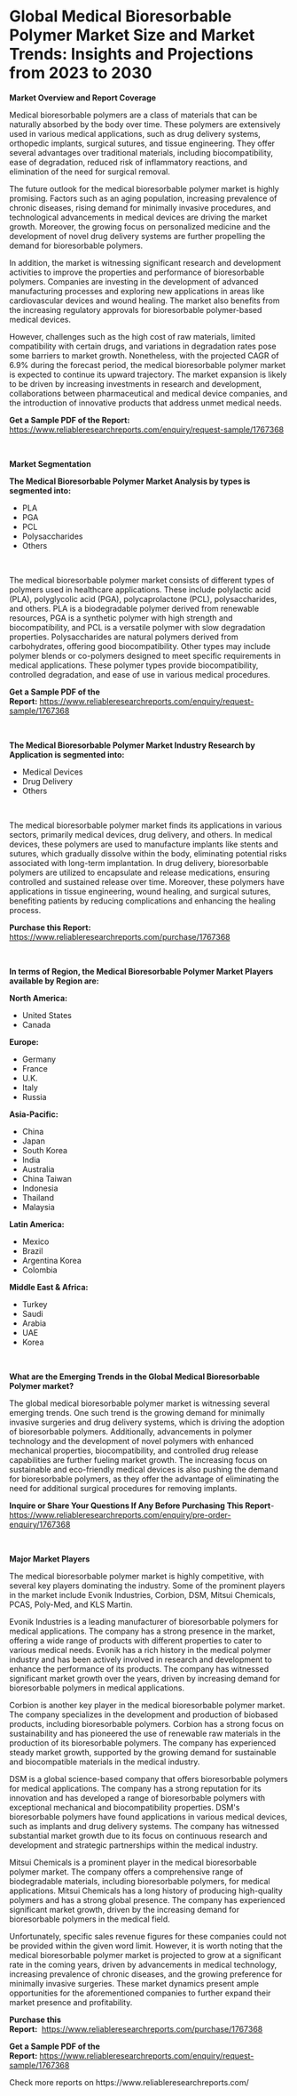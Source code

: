 <p><h1>Global Medical Bioresorbable Polymer Market Size and Market Trends: Insights and Projections from 2023 to 2030</h1></p><p><strong>Market Overview and Report Coverage</strong></p>
<p><p>Medical bioresorbable polymers are a class of materials that can be naturally absorbed by the body over time. These polymers are extensively used in various medical applications, such as drug delivery systems, orthopedic implants, surgical sutures, and tissue engineering. They offer several advantages over traditional materials, including biocompatibility, ease of degradation, reduced risk of inflammatory reactions, and elimination of the need for surgical removal.</p><p>The future outlook for the medical bioresorbable polymer market is highly promising. Factors such as an aging population, increasing prevalence of chronic diseases, rising demand for minimally invasive procedures, and technological advancements in medical devices are driving the market growth. Moreover, the growing focus on personalized medicine and the development of novel drug delivery systems are further propelling the demand for bioresorbable polymers.</p><p>In addition, the market is witnessing significant research and development activities to improve the properties and performance of bioresorbable polymers. Companies are investing in the development of advanced manufacturing processes and exploring new applications in areas like cardiovascular devices and wound healing. The market also benefits from the increasing regulatory approvals for bioresorbable polymer-based medical devices.</p><p>However, challenges such as the high cost of raw materials, limited compatibility with certain drugs, and variations in degradation rates pose some barriers to market growth. Nonetheless, with the projected CAGR of 6.9% during the forecast period, the medical bioresorbable polymer market is expected to continue its upward trajectory. The market expansion is likely to be driven by increasing investments in research and development, collaborations between pharmaceutical and medical device companies, and the introduction of innovative products that address unmet medical needs.</p></p>
<p><strong>Get a Sample PDF of the Report:</strong> <a href="https://www.reliableresearchreports.com/enquiry/request-sample/1767368">https://www.reliableresearchreports.com/enquiry/request-sample/1767368</a></p>
<p>&nbsp;</p>
<p><strong>Market Segmentation</strong></p>
<p><strong>The Medical Bioresorbable Polymer Market Analysis by types is segmented into:</strong></p>
<p><ul><li>PLA</li><li>PGA</li><li>PCL</li><li>Polysaccharides</li><li>Others</li></ul></p>
<p>&nbsp;</p>
<p><p>The medical bioresorbable polymer market consists of different types of polymers used in healthcare applications. These include polylactic acid (PLA), polyglycolic acid (PGA), polycaprolactone (PCL), polysaccharides, and others. PLA is a biodegradable polymer derived from renewable resources, PGA is a synthetic polymer with high strength and biocompatibility, and PCL is a versatile polymer with slow degradation properties. Polysaccharides are natural polymers derived from carbohydrates, offering good biocompatibility. Other types may include polymer blends or co-polymers designed to meet specific requirements in medical applications. These polymer types provide biocompatibility, controlled degradation, and ease of use in various medical procedures.</p></p>
<p><strong>Get a Sample PDF of the Report:</strong>&nbsp;<a href="https://www.reliableresearchreports.com/enquiry/request-sample/1767368">https://www.reliableresearchreports.com/enquiry/request-sample/1767368</a></p>
<p>&nbsp;</p>
<p><strong>The Medical Bioresorbable Polymer Market Industry Research by Application is segmented into:</strong></p>
<p><ul><li>Medical Devices</li><li>Drug Delivery</li><li>Others</li></ul></p>
<p>&nbsp;</p>
<p><p>The medical bioresorbable polymer market finds its applications in various sectors, primarily medical devices, drug delivery, and others. In medical devices, these polymers are used to manufacture implants like stents and sutures, which gradually dissolve within the body, eliminating potential risks associated with long-term implantation. In drug delivery, bioresorbable polymers are utilized to encapsulate and release medications, ensuring controlled and sustained release over time. Moreover, these polymers have applications in tissue engineering, wound healing, and surgical sutures, benefiting patients by reducing complications and enhancing the healing process.</p></p>
<p><strong>Purchase this Report:</strong>&nbsp; <a href="https://www.reliableresearchreports.com/purchase/1767368">https://www.reliableresearchreports.com/purchase/1767368</a></p>
<p>&nbsp;</p>
<p><strong>In terms of Region, the Medical Bioresorbable Polymer Market Players available by Region are:</strong></p>
<p>
    <p> <strong> North America: </strong>
        <ul>
            <li>United States</li>
            <li>Canada</li>
        </ul>
        </p> 
    <p> <strong> Europe: </strong>
        <ul>
            <li>Germany</li>
            <li>France</li>
            <li>U.K.</li>
            <li>Italy</li>
            <li>Russia</li>
        </ul>
        </p> 
    <p> <strong> Asia-Pacific: </strong>
        <ul>
            <li>China</li>
            <li>Japan</li>
            <li>South Korea</li>
            <li>India</li>
            <li>Australia</li>
            <li>China Taiwan</li>
            <li>Indonesia</li>
            <li>Thailand</li>
            <li>Malaysia</li>
        </ul>
        </p> 
    <p> <strong> Latin America: </strong>
        <ul>
            <li>Mexico</li>
            <li>Brazil</li>
            <li>Argentina Korea</li>
            <li>Colombia</li>
        </ul>
        </p> 
    <p> <strong> Middle East & Africa: </strong>
        <ul>
            <li>Turkey</li>
            <li>Saudi</li>
            <li>Arabia</li>
            <li>UAE</li>
            <li>Korea</li>
        </ul>
    </p>
    </p>
<p>&nbsp;</p>
<p><strong>What are the Emerging Trends in the Global Medical Bioresorbable Polymer market?</strong></p>
<p><p>The global medical bioresorbable polymer market is witnessing several emerging trends. One such trend is the growing demand for minimally invasive surgeries and drug delivery systems, which is driving the adoption of bioresorbable polymers. Additionally, advancements in polymer technology and the development of novel polymers with enhanced mechanical properties, biocompatibility, and controlled drug release capabilities are further fueling market growth. The increasing focus on sustainable and eco-friendly medical devices is also pushing the demand for bioresorbable polymers, as they offer the advantage of eliminating the need for additional surgical procedures for removing implants.</p></p>
<p><strong>Inquire or Share Your Questions If Any Before Purchasing This Report</strong>- <a href="https://www.reliableresearchreports.com/enquiry/pre-order-enquiry/1767368">https://www.reliableresearchreports.com/enquiry/pre-order-enquiry/1767368</a></p>
<p>&nbsp;</p>
<p><strong>Major Market Players</strong></p>
<p><p>The medical bioresorbable polymer market is highly competitive, with several key players dominating the industry. Some of the prominent players in the market include Evonik Industries, Corbion, DSM, Mitsui Chemicals, PCAS, Poly-Med, and KLS Martin.</p><p>Evonik Industries is a leading manufacturer of bioresorbable polymers for medical applications. The company has a strong presence in the market, offering a wide range of products with different properties to cater to various medical needs. Evonik has a rich history in the medical polymer industry and has been actively involved in research and development to enhance the performance of its products. The company has witnessed significant market growth over the years, driven by increasing demand for bioresorbable polymers in medical applications.</p><p>Corbion is another key player in the medical bioresorbable polymer market. The company specializes in the development and production of biobased products, including bioresorbable polymers. Corbion has a strong focus on sustainability and has pioneered the use of renewable raw materials in the production of its bioresorbable polymers. The company has experienced steady market growth, supported by the growing demand for sustainable and biocompatible materials in the medical industry.</p><p>DSM is a global science-based company that offers bioresorbable polymers for medical applications. The company has a strong reputation for its innovation and has developed a range of bioresorbable polymers with exceptional mechanical and biocompatibility properties. DSM's bioresorbable polymers have found applications in various medical devices, such as implants and drug delivery systems. The company has witnessed substantial market growth due to its focus on continuous research and development and strategic partnerships within the medical industry.</p><p>Mitsui Chemicals is a prominent player in the medical bioresorbable polymer market. The company offers a comprehensive range of biodegradable materials, including bioresorbable polymers, for medical applications. Mitsui Chemicals has a long history of producing high-quality polymers and has a strong global presence. The company has experienced significant market growth, driven by the increasing demand for bioresorbable polymers in the medical field.</p><p>Unfortunately, specific sales revenue figures for these companies could not be provided within the given word limit. However, it is worth noting that the medical bioresorbable polymer market is projected to grow at a significant rate in the coming years, driven by advancements in medical technology, increasing prevalence of chronic diseases, and the growing preference for minimally invasive surgeries. These market dynamics present ample opportunities for the aforementioned companies to further expand their market presence and profitability.</p></p>
<p><strong>Purchase this Report:</strong>&nbsp;&nbsp;<a href="https://www.reliableresearchreports.com/purchase/1767368">https://www.reliableresearchreports.com/purchase/1767368</a></p>
<p></p>
<p><strong>Get a Sample PDF of the Report:</strong>&nbsp;<a href="https://www.reliableresearchreports.com/enquiry/request-sample/1767368">https://www.reliableresearchreports.com/enquiry/request-sample/1767368</a></p>
<p>Check more reports on https://www.reliableresearchreports.com/</p>